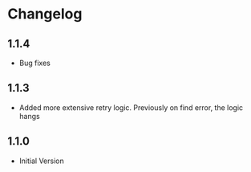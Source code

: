 # Changelog

## 1.1.4
* Bug fixes

## 1.1.3

* Added more extensive retry logic. Previously on find error, the logic hangs

## 1.1.0

* Initial Version